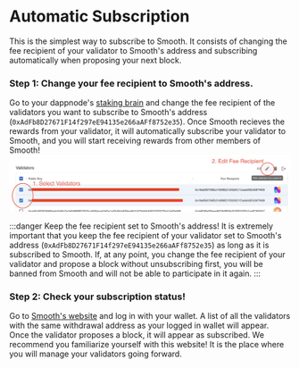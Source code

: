 # Automatic Subscription

This is the simplest way to subscribe to Smooth. It consists of changing the fee recipient of your validator to Smooth's address and subscribing automatically when proposing your next block.

### Step 1: Change your fee recipient to Smooth's address.

Go to your dappnode's [staking brain](http://brain.web3signer.dappnode/) and change the fee recipient of the validators you want to subscribe to Smooth's address (`0xAdFb8D27671F14f297eE94135e266aAFf8752e35`). Once Smooth recieves the rewards from your validator, it will automatically subscribe your validator to Smooth, and you will start receiving rewards from other members of Smooth!
![fee_recipient](/img/smooth_fee_recipient.png)

:::danger Keep the fee recipient set to Smooth's address!
It is extremely important that you keep the fee recipient of your validator set to Smooth's address (`0xAdFb8D27671F14f297eE94135e266aAFf8752e35`) as long as it is subscribed to Smooth. If, at any point, you change the fee recipient of your validator and propose a block without unsubscribing first, you will be banned from Smooth and will not be able to participate in it again.
:::

### Step 2: Check your subscription status!

Go to [Smooth's website](https://smooth.dappnode.io/) and log in with your wallet. A list of all the validators with the same withdrawal address as your logged in wallet will appear. Once the validator proposes a block, it will appear as subscribed. We recommend you familiarize yourself with this website! It is the place where you will manage your validators going forward.
